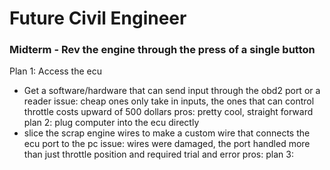 # Future Civil Engineer

### Midterm - Rev the engine through the press of a single button
Plan 1: Access the ecu
- Get a software/hardware that can send input through the obd2 port or a reader
issue: cheap ones only take in inputs, the ones that can control throttle costs upward of 500 dollars
pros: pretty cool, straight forward
plan 2: plug computer into the ecu directly
- slice the scrap engine wires to make a custom wire that connects the ecu port to the pc
issue: wires were damaged, the port handled more than just throttle position and required trial and error
pros: 
plan 3: 
